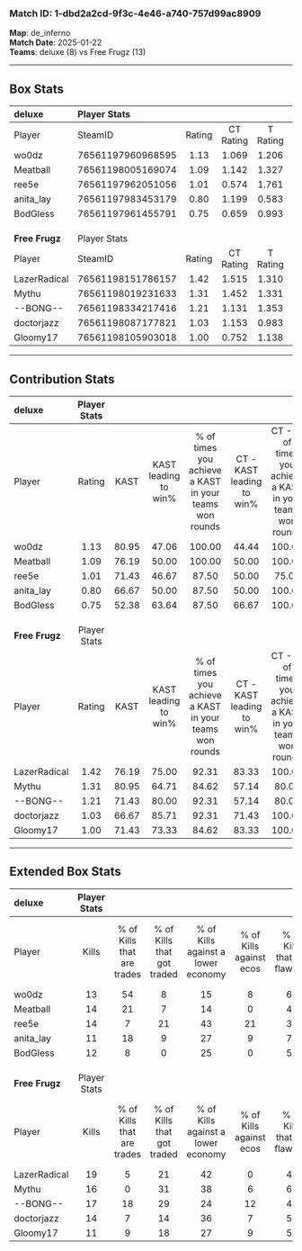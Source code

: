 ### Match ID: 1-dbd2a2cd-9f3c-4e46-a740-757d99ac8909  
**Map**: de_inferno  
**Match Date**: 2025-01-22  
**Teams**: deluxe (8) vs Free Frugz (13)  

---  

## Box Stats  

| **deluxe**     | Player Stats      |        |           |          |       |      |       |         |        |      |     |
| :- | :- | :-: | :-: | :-: | :-: | :-: | :-: | :-: | :-: | :-: | :-: |
| Player         | SteamID           | Rating | CT Rating | T Rating | KAST  | ADR  | Kills | Assists | Deaths | K/D  | HS% |
| wo0dz          | 76561197960968595 |  1.13  |   1.069   |  1.206   | 80.95 | 76.9 |  13   |    5    |   13   | 1.00 | 61  |
| Meatball       | 76561198005169074 |  1.09  |   1.142   |  1.327   | 76.19 | 77.5 |  14   |    7    |   15   | 0.93 | 42  |
| ree5e          | 76561197962051056 |  1.01  |   0.574   |  1.761   | 71.43 | 84.7 |  14   |    7    |   18   | 0.78 | 28  |
| anita_lay      | 76561197983453179 |  0.80  |   1.199   |  0.583   | 66.67 | 59.6 |  11   |    4    |   16   | 0.69 | 18  |
| BodGless       | 76561197961455791 |  0.75  |   0.659   |  0.993   | 52.38 | 59.1 |  12   |    1    |   15   | 0.80 | 41  |
|                |                   |        |           |          |       |      |       |         |        |      |     |
|                |                   |        |           |          |       |      |       |         |        |      |     |
|                |                   |        |           |          |       |      |       |         |        |      |     |
| **Free Frugz** | Player Stats      |        |           |          |       |      |       |         |        |      |     |
| Player         | SteamID           | Rating | CT Rating | T Rating | KAST  | ADR  | Kills | Assists | Deaths | K/D  | HS% |
| LazerRadical   | 76561198151786157 |  1.42  |   1.515   |  1.310   | 76.19 | 93.2 |  19   |    1    |   11   | 1.73 | 57  |
| Mythu          | 76561198019231633 |  1.31  |   1.452   |  1.331   | 80.95 | 97.5 |  16   |    8    |   14   | 1.14 | 68  |
| --BONG--       | 76561198334217416 |  1.21  |   1.131   |  1.353   | 71.43 | 84.7 |  17   |    7    |   15   | 1.13 | 41  |
| doctorjazz     | 76561198087177821 |  1.03  |   1.153   |  0.983   | 66.67 | 65.9 |  14   |    0    |   12   | 1.17 | 64  |
| Gloomy17       | 76561198105903018 |  1.00  |   0.752   |  1.138   | 71.43 | 71.5 |  11   |    8    |   12   | 0.92 | 45  |
---  

## Contribution Stats  

| **deluxe**     | Player Stats |       |                      |                                                        |                           |                                                             |                          |                                                            |
| :- | :-: | :-: | :-: | :-: | :-: | :-: | :-: | :-: |
| Player         |    Rating    | KAST  | KAST leading to win% | % of times you achieve a KAST in your teams won rounds | CT - KAST leading to win% | CT - % of times you achieve a KAST in your teams won rounds | T - KAST leading to win% | T - % of times you achieve a KAST in your teams won rounds |
| wo0dz          |     1.13     | 80.95 |        47.06         |                         100.00                         |           44.44           |                           100.00                            |          50.00           |                           100.00                           |
| Meatball       |     1.09     | 76.19 |        50.00         |                         100.00                         |           50.00           |                           100.00                            |          50.00           |                           100.00                           |
| ree5e          |     1.01     | 71.43 |        46.67         |                         87.50                          |           50.00           |                            75.00                            |          44.44           |                           100.00                           |
| anita_lay      |     0.80     | 66.67 |        50.00         |                         87.50                          |           50.00           |                           100.00                            |          50.00           |                           75.00                            |
| BodGless       |     0.75     | 52.38 |        63.64         |                         87.50                          |           66.67           |                           100.00                            |          60.00           |                           75.00                            |
|                |              |       |                      |                                                        |                           |                                                             |                          |                                                            |
|                |              |       |                      |                                                        |                           |                                                             |                          |                                                            |
|                |              |       |                      |                                                        |                           |                                                             |                          |                                                            |
| **Free Frugz** | Player Stats |       |                      |                                                        |                           |                                                             |                          |                                                            |
| Player         |    Rating    | KAST  | KAST leading to win% | % of times you achieve a KAST in your teams won rounds | CT - KAST leading to win% | CT - % of times you achieve a KAST in your teams won rounds | T - KAST leading to win% | T - % of times you achieve a KAST in your teams won rounds |
| LazerRadical   |     1.42     | 76.19 |        75.00         |                         92.31                          |           83.33           |                           100.00                            |          70.00           |                           87.50                            |
| Mythu          |     1.31     | 80.95 |        64.71         |                         84.62                          |           57.14           |                            80.00                            |          70.00           |                           87.50                            |
| --BONG--       |     1.21     | 71.43 |        80.00         |                         92.31                          |           57.14           |                            80.00                            |          100.00          |                           100.00                           |
| doctorjazz     |     1.03     | 66.67 |        85.71         |                         92.31                          |           71.43           |                           100.00                            |          100.00          |                           87.50                            |
| Gloomy17       |     1.00     | 71.43 |        73.33         |                         84.62                          |           83.33           |                           100.00                            |          66.67           |                           75.00                            |
---  

## Extended Box Stats  

| **deluxe**     | Player Stats |                            |                            |                                    |                         |                              |                                 |        |                             |                                     |                          |                               |                            |
| :- | :-: | :-: | :-: | :-: | :-: | :-: | :-: | :-: | :-: | :-: | :-: | :-: | :-: |
| Player         |    Kills     | % of Kills that are trades | % of Kills that got traded | % of Kills against a lower economy | % of Kills against ecos | % of Kills that are flawless | % of Kills that are close duels | Deaths | % of Deaths that get traded | % of Deaths against a lower economy | % of Deaths against ecos | % of Deaths that are flawless | % of Deaths that are close |
| wo0dz          |      13      |             54             |             8              |                 15                 |            8            |              62              |                8                |   13   |             15              |                 15                  |            8             |              77               |             0              |
| Meatball       |      14      |             21             |             7              |                 14                 |            0            |              43              |                0                |   15   |             33              |                 13                  |            0             |              33               |             0              |
| ree5e          |      14      |             7              |             21             |                 43                 |           21            |              36              |                7                |   18   |             22              |                 11                  |            0             |              61               |             0              |
| anita_lay      |      11      |             18             |             9              |                 27                 |            9            |              73              |                0                |   16   |             31              |                  6                  |            0             |              75               |             13             |
| BodGless       |      12      |             8              |             0              |                 25                 |            0            |              50              |                8                |   15   |             13              |                  7                  |            0             |              33               |             7              |
|                |              |                            |                            |                                    |                         |                              |                                 |        |                             |                                     |                          |                               |                            |
|                |              |                            |                            |                                    |                         |                              |                                 |        |                             |                                     |                          |                               |                            |
|                |              |                            |                            |                                    |                         |                              |                                 |        |                             |                                     |                          |                               |                            |
| **Free Frugz** | Player Stats |                            |                            |                                    |                         |                              |                                 |        |                             |                                     |                          |                               |                            |
| Player         |    Kills     | % of Kills that are trades | % of Kills that got traded | % of Kills against a lower economy | % of Kills against ecos | % of Kills that are flawless | % of Kills that are close duels | Deaths | % of Deaths that get traded | % of Deaths against a lower economy | % of Deaths against ecos | % of Deaths that are flawless | % of Deaths that are close |
| LazerRadical   |      19      |             5              |             21             |                 42                 |            0            |              42              |                5                |   11   |              0              |                 36                  |            0             |              45               |             0              |
| Mythu          |      16      |             0              |             31             |                 38                 |            6            |              63              |                0                |   14   |             21              |                 36                  |            0             |              43               |             7              |
| --BONG--       |      17      |             18             |             29             |                 24                 |           12            |              47              |                0                |   15   |             13              |                 40                  |            7             |              80               |             0              |
| doctorjazz     |      14      |             7              |             14             |                 36                 |            7            |              57              |                0                |   12   |              8              |                 33                  |            0             |              50               |             8              |
| Gloomy17       |      11      |             9              |             18             |                 27                 |            9            |              55              |               18                |   12   |              0              |                 33                  |            0             |              50               |             8              |
